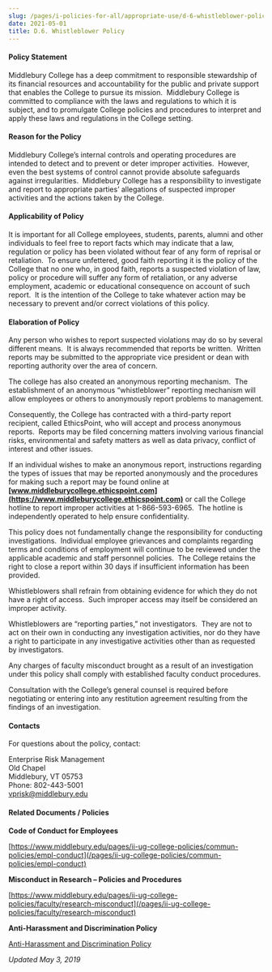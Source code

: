 ```yaml
---
slug: /pages/i-policies-for-all/appropriate-use/d-6-whistleblower-policy
date: 2021-05-01
title: D.6. Whistleblower Policy
---
```


#### **Policy Statement**

Middlebury College has a deep commitment to responsible stewardship of its financial resources and accountability for the public and private support that enables the College to pursue its mission.  Middlebury College is committed to compliance with the laws and regulations to which it is subject, and to promulgate College policies and procedures to interpret and apply these laws and regulations in the College setting.

#### **Reason for the Policy**

Middlebury College’s internal controls and operating procedures are intended to detect and to prevent or deter improper activities.  However, even the best systems of control cannot provide absolute safeguards against irregularities.  Middlebury College has a responsibility to investigate and report to appropriate parties’ allegations of suspected improper activities and the actions taken by the College.

#### **Applicability of Policy**

It is important for all College employees, students, parents, alumni and other individuals to feel free to report facts which may indicate that a law, regulation or policy has been violated without fear of any form of reprisal or retaliation.  To ensure unfettered, good faith reporting it is the policy of the College that no one who, in good faith, reports a suspected violation of law, policy or procedure will suffer any form of retaliation, or any adverse employment, academic or educational consequence on account of such report.  It is the intention of the College to take whatever action may be necessary to prevent and/or correct violations of this policy.

#### **Elaboration of Policy**

Any person who wishes to report suspected violations may do so by several different means.  It is always recommended that reports be written.  Written reports may be submitted to the appropriate vice president or dean with reporting authority over the area of concern.

The college has also created an anonymous reporting mechanism.  The establishment of an anonymous “whistleblower” reporting mechanism will allow employees or others to anonymously report problems to management.

Consequently, the College has contracted with a third-party report recipient, called EthicsPoint, who will accept and process anonymous reports.  Reports may be filed concerning matters involving various financial risks, environmental and safety matters as well as data privacy, conflict of interest and other issues.

If an individual wishes to make an anonymous report, instructions regarding the types of issues that may be reported anonymously and the procedures for making such a report may be found online at **[www.middleburycollege.ethicspoint.com](https://www.middleburycollege.ethicspoint.com)** or call the College hotline to report improper activities at 1-866-593-6965.  The hotline is independently operated to help ensure confidentiality.

This policy does not fundamentally change the responsibility for conducting investigations.  Individual employee grievances and complaints regarding terms and conditions of employment will continue to be reviewed under the applicable academic and staff personnel policies.  The College retains the right to close a report within 30 days if insufficient information has been provided.

Whistleblowers shall refrain from obtaining evidence for which they do not have a right of access.  Such improper access may itself be considered an improper activity.

Whistleblowers are “reporting parties,” not investigators.  They are not to act on their own in conducting any investigation activities, nor do they have a right to participate in any investigative activities other than as requested by investigators.

Any charges of faculty misconduct brought as a result of an investigation under this policy shall comply with established faculty conduct procedures.

Consultation with the College’s general counsel is required before negotiating or entering into any restitution agreement resulting from the findings of an investigation.

#### **Contacts**

For questions about the policy, contact:

Enterprise Risk Management\
Old Chapel\
Middlebury, VT 05753\
Phone: 802-443-5001\
[vprisk@middlebury.edu](mailto:vprisk@middlebury.edu)

#### **Related Documents / Policies**

**Code of Conduct for Employees**

[https://www.middlebury.edu/pages/ii-ug-college-policies/commun-policies/empl-conduct](/pages/ii-ug-college-policies/commun-policies/empl-conduct)

**Misconduct in Research – Policies and Procedures**

[https://www.middlebury.edu/pages/ii-ug-college-policies/faculty/research-misconduct](/pages/ii-ug-college-policies/faculty/research-misconduct)

**Anti-Harassment and Discrimination Policy**

[Anti-Harassment and Discrimination Policy](/assets/anti-harassment-prior-to-8-14-2020.pdf)

*Updated May 3, 2019*

